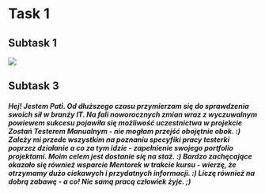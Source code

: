 # Task 1
## Subtask 1
![](https://upload.wikimedia.org/wikipedia/commons/thumb/d/d2/Eo_circle_deep-purple_number-8.svg/240px-Eo_circle_deep-purple_number-8.svg.png)

## Subtask 3
#### *Hej! Jestem Pati. Od dłuższego czasu przymierzam się do sprawdzenia swoich sił w branży IT. Na fali noworocznych zmian wraz z wyczuwalnym powiewem sukcesu pojawiła się możliwość uczestnictwa w projekcie Zostań Testerem Manualnym - nie mogłam przejść obojętnie obok. :) Zależy mi przede wszystkim na poznaniu specyfiki pracy testerki poprzez działanie a co za tym idzie - zapełnienie swojego portfolio projektami. Moim celem jest dostanie się na staż. :) Bardzo zachęcające okazało się również wsparcie Mentorek w trakcie kursu - wierzę, że otrzymamy dużo ciekawych i przydatnych informacji. :) Liczę również na dobrą zabawę - a co! Nie samą pracą człowiek żyje. ;)*
